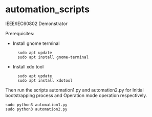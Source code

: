 # automation_scripts
IEEE/IEC60802 Demonstrator

Prerequisites:
* Install gnome terminal
  
		sudo apt update
		sudo apt install gnome-terminal
	
* Install xdo tool

		sudo apt update
		sudo apt install xdotool

Then run the scripts automation1.py and automation2.py for Initial bootstrapping process and Operation mode operation respectively.


	sudo python3 automation1.py
	sudo python3 automation2.py
